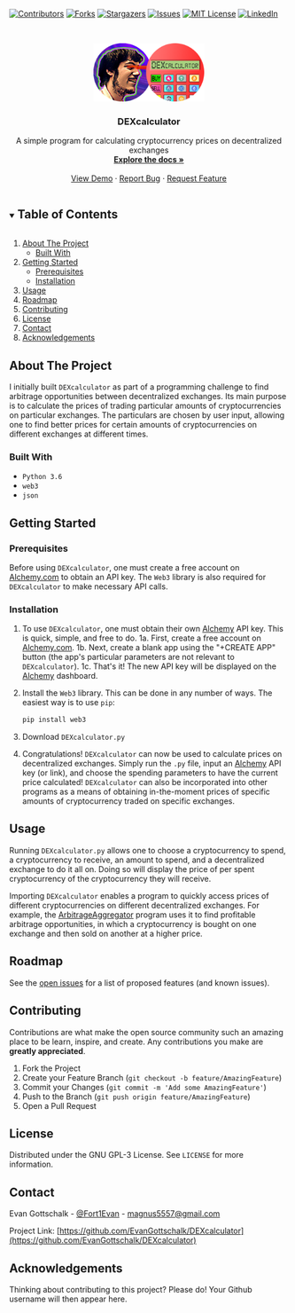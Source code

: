 [![Contributors][contributors-shield]][contributors-url]
[![Forks][forks-shield]][forks-url]
[![Stargazers][stars-shield]][stars-url]
[![Issues][issues-shield]][issues-url]
[![MIT License][license-shield]][license-url]
[![LinkedIn][linkedin-shield]][linkedin-url]



<!-- PROJECT LOGO -->
<br />
<p align="center">
  <a href="https://github.com/EvanGottschalk/DEXcalculator">
    <img src="images/logo.png" alt="Logo" width="200" height="105">
  </a>

  <h3 align="center">DEXcalculator</h3>

  <p align="center">
    A simple program for calculating cryptocurrency prices on decentralized exchanges
    <br />
    <a href="https://github.com/EvanGottschalk/DEXcalculator"><strong>Explore the docs »</strong></a>
    <br />
    <br />
    <a href="https://github.com/EvanGottschalk/DEXcalculator">View Demo</a>
    ·
    <a href="https://github.com/EvanGottschalk/DEXcalculator/issues">Report Bug</a>
    ·
    <a href="https://github.com/EvanGottschalk/DEXcalculator/issues">Request Feature</a>
  </p>
</p>



<!-- TABLE OF CONTENTS -->
<details open="open">
  <summary><h2 style="display: inline-block">Table of Contents</h2></summary>
  <ol>
    <li>
      <a href="#about-the-project">About The Project</a>
      <ul>
        <li><a href="#built-with">Built With</a></li>
      </ul>
    </li>
    <li>
      <a href="#getting-started">Getting Started</a>
      <ul>
        <li><a href="#prerequisites">Prerequisites</a></li>
        <li><a href="#installation">Installation</a></li>
      </ul>
    </li>
    <li><a href="#usage">Usage</a></li>
    <li><a href="#roadmap">Roadmap</a></li>
    <li><a href="#contributing">Contributing</a></li>
    <li><a href="#license">License</a></li>
    <li><a href="#contact">Contact</a></li>
    <li><a href="#acknowledgements">Acknowledgements</a></li>
  </ol>
</details>



<!-- ABOUT THE PROJECT -->
## About The Project

I initially built `DEXcalculator` as part of a programming challenge to find arbitrage opportunities between decentralized exchanges. Its main purpose is to calculate the prices of trading particular amounts of cryptocurrencies on particular exchanges. The particulars are chosen by user input, allowing one to find better prices for certain amounts of cryptocurrencies on different exchanges at different times.


### Built With

* `Python 3.6`
* `web3`
* `json`


<!-- GETTING STARTED -->
## Getting Started

### Prerequisites

Before using `DEXcalculator`, one must create a free account on [Alchemy.com](https://www.alchemy.com/) to obtain an API key. The `Web3` library is also required for `DEXcalculator` to make necessary API calls.


### Installation

1. To use `DEXcalculator`, one must obtain their own [Alchemy](https://www.alchemy.com/) API key. This is quick, simple, and free to do.
  1a. First, create a free account on [Alchemy.com](https://www.alchemy.com/).
  1b. Next, create a blank app using the "+CREATE APP" button (the app's particular parameters are not relevant to `DEXcalculator`).
  1c. That's it! The new API key will be displayed on the [Alchemy](https://www.alchemy.com/) dashboard.

2. Install the `Web3` library. This can be done in any number of ways. The easiest way is to use `pip`: 
   ```sh
   pip install web3
   ```

3. Download `DEXcalculator.py`

4. Congratulations! `DEXcalculator` can now be used to calculate prices on decentralized exchanges. Simply run the `.py` file, input an [Alchemy](https://www.alchemy.com/) API key (or link), and choose the spending parameters to have the current price calculated! `DEXcalculator` can also be incorporated into other programs as a means of obtaining in-the-moment prices of specific amounts of cryptocurrency traded on specific exchanges.


<!-- USAGE EXAMPLES -->
## Usage

Running `DEXcalculator.py` allows one to choose a cryptocurrency to spend, a cryptocurrency to receive, an amount to spend, and a decentralized exchange to do it all on. Doing so will display the price of per spent cryptocurrency of the cryptocurrency they will receive.

Importing `DEXcalculator` enables a program to quickly access prices of different cryptocurrencies on different decentralized exchanges. For example, the [ArbitrageAggregator](https://github.com/EvanGottschalk/ArbitrageAggregator/) program uses it to find profitable arbitrage opportunities, in which a cryptocurrency is bought on one exchange and then sold on another at a higher price.


<!-- ROADMAP -->
## Roadmap

See the [open issues](https://github.com/EvanGottschalk/DEXcalculator/issues) for a list of proposed features (and known issues).


<!-- CONTRIBUTING -->
## Contributing

Contributions are what make the open source community such an amazing place to be learn, inspire, and create. Any contributions you make are **greatly appreciated**.

1. Fork the Project
2. Create your Feature Branch (`git checkout -b feature/AmazingFeature`)
3. Commit your Changes (`git commit -m 'Add some AmazingFeature'`)
4. Push to the Branch (`git push origin feature/AmazingFeature`)
5. Open a Pull Request



<!-- LICENSE -->
## License

Distributed under the GNU GPL-3 License. See `LICENSE` for more information.



<!-- CONTACT -->
## Contact

Evan Gottschalk - [@Fort1Evan](https://twitter.com/Fort1Evan) - magnus5557@gmail.com

Project Link: [https://github.com/EvanGottschalk/DEXcalculator](https://github.com/EvanGottschalk/DEXcalculator)



<!-- ACKNOWLEDGEMENTS -->
## Acknowledgements

Thinking about contributing to this project? Please do! Your Github username will then appear here.





<!-- MARKDOWN LINKS & IMAGES -->
<!-- https://www.markdownguide.org/basic-syntax/#reference-style-links -->
[contributors-shield]: https://img.shields.io/github/contributors/EvanGottschalk/DEXcalculator.svg?style=for-the-badge
[contributors-url]: https://github.com/EvanGottschalk/DEXcalculator/graphs/contributors
[forks-shield]: https://img.shields.io/github/forks/EvanGottschalk/DEXcalculator.svg?style=for-the-badge
[forks-url]: https://github.com/EvanGottschalk/DEXcalculator/network/members
[stars-shield]: https://img.shields.io/github/stars/EvanGottschalk/DEXcalculator.svg?style=for-the-badge
[stars-url]: https://github.com/EvanGottschalk/DEXcalculator/stargazers
[issues-shield]: https://img.shields.io/github/issues/EvanGottschalk/DEXcalculator.svg?style=for-the-badge
[issues-url]: https://github.com/EvanGottschalk/DEXcalculator/issues
[license-shield]: https://img.shields.io/github/license/EvanGottschalk/DEXcalculator.svg?style=for-the-badge
[license-url]: https://github.com/EvanGottschalk/DEXcalculator/blob/master/LICENSE.txt
[linkedin-shield]: https://img.shields.io/badge/-LinkedIn-black.svg?style=for-the-badge&logo=linkedin&colorB=555
[linkedin-url]: https://linkedin.com/in/EvanGottschalk
